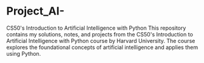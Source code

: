 # Project_AI-
CS50's Introduction to Artificial Intelligence with Python  This repository contains my solutions, notes, and projects from the CS50's Introduction to Artificial Intelligence with Python course by Harvard University. The course explores the foundational concepts of artificial intelligence and applies them using Python.
